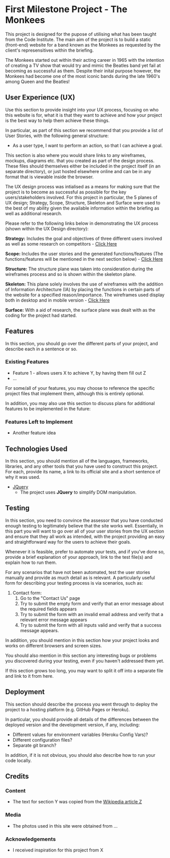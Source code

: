 # First Milestone Project - The Monkees

This project is designed for the pupose of utilising what has been taught from the Code Institute. The main aim of the project is to build a static (front-end) website for a band known as the Monkees as requested by the client's represensitives within the briefing.

The Monkees started out within their acting career in 1965 with the intention of creating a TV show that would try and mimic the Beatles band yet fail at becoming as successful as them. Despite their inital purpose however, the Monkees had become one of the most iconic bands during the late 1960's among Queen and the Beatles!
 
## User Experience (UX)
 
Use this section to provide insight into your UX process, focusing on who this website is for, what it is that they want to achieve and how your project is the best way to help them achieve these things.

In particular, as part of this section we recommend that you provide a list of User Stories, with the following general structure:
- As a user type, I want to perform an action, so that I can achieve a goal.

This section is also where you would share links to any wireframes, mockups, diagrams etc. that you created as part of the design process. These files should themselves either be included in the project itself (in an separate directory), or just hosted elsewhere online and can be in any format that is viewable inside the browser.



The UX design process was intialised as a means for making sure that the project is to become as successful as possible for the key users/stakeholders involved. For this project in particular, the 5 planes of UX design; Strategy, Scope, Structure, Skeleton and Surface were used to the best of my ability given the available information within the briefing as well as additional research. 

Please refer to the following links below in demonstrating the UX process (shown within the UX Design directory):

<b>Strategy:</b> Includes the goal and objectives of three different users involved as well as some research on competitors - <a href="UX-Design/Strategy-Plane.pdf">Click Here</a>

<b>Scope:</b> Includes the user stories and the generated functions/features (The functions/features will be mentioned in the next section below) - <a href="UX-Design/Scope-Plane.pdf">Click Here</a>  

<b>Structure:</b> The structure plane was taken into consideration during the wireframes process and so is shown within the skeleton plane.

<b>Skeleton:</b> This plane solely involves the use of wireframes with the addition of Information Architecture (IA) by placing the functions in certain parts of the website for a specified reason/importance. The wireframes used display both in desktop and in mobile version - <a href="UX-Design/Skeleton-Plane.pdf">Click Here</a>  

<b>Surface:</b> With a aid of research, the surface plane was dealt with as the coding for the project had started. 

## Features

In this section, you should go over the different parts of your project, and describe each in a sentence or so.
 
### Existing Features
- Feature 1 - allows users X to achieve Y, by having them fill out Z
- ...

For some/all of your features, you may choose to reference the specific project files that implement them, although this is entirely optional.

In addition, you may also use this section to discuss plans for additional features to be implemented in the future:

### Features Left to Implement
- Another feature idea

## Technologies Used

In this section, you should mention all of the languages, frameworks, libraries, and any other tools that you have used to construct this project. For each, provide its name, a link to its official site and a short sentence of why it was used.

- [JQuery](https://jquery.com)
    - The project uses **JQuery** to simplify DOM manipulation.


## Testing

In this section, you need to convince the assessor that you have conducted enough testing to legitimately believe that the site works well. Essentially, in this part you will want to go over all of your user stories from the UX section and ensure that they all work as intended, with the project providing an easy and straightforward way for the users to achieve their goals.

Whenever it is feasible, prefer to automate your tests, and if you've done so, provide a brief explanation of your approach, link to the test file(s) and explain how to run them.

For any scenarios that have not been automated, test the user stories manually and provide as much detail as is relevant. A particularly useful form for describing your testing process is via scenarios, such as:

1. Contact form:
    1. Go to the "Contact Us" page
    2. Try to submit the empty form and verify that an error message about the required fields appears
    3. Try to submit the form with an invalid email address and verify that a relevant error message appears
    4. Try to submit the form with all inputs valid and verify that a success message appears.

In addition, you should mention in this section how your project looks and works on different browsers and screen sizes.

You should also mention in this section any interesting bugs or problems you discovered during your testing, even if you haven't addressed them yet.

If this section grows too long, you may want to split it off into a separate file and link to it from here.

## Deployment

This section should describe the process you went through to deploy the project to a hosting platform (e.g. GitHub Pages or Heroku).

In particular, you should provide all details of the differences between the deployed version and the development version, if any, including:
- Different values for environment variables (Heroku Config Vars)?
- Different configuration files?
- Separate git branch?

In addition, if it is not obvious, you should also describe how to run your code locally.


## Credits

### Content
- The text for section Y was copied from the [Wikipedia article Z](https://en.wikipedia.org/wiki/Z)

### Media
- The photos used in this site were obtained from ...

### Acknowledgements

- I received inspiration for this project from X
